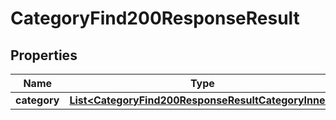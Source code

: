 

# CategoryFind200ResponseResult

## Properties

Name | Type | Description | Notes
------------ | ------------- | ------------- | -------------
**category** | [**List&lt;CategoryFind200ResponseResultCategoryInner&gt;**](CategoryFind200ResponseResultCategoryInner.md) |  |  [optional]




